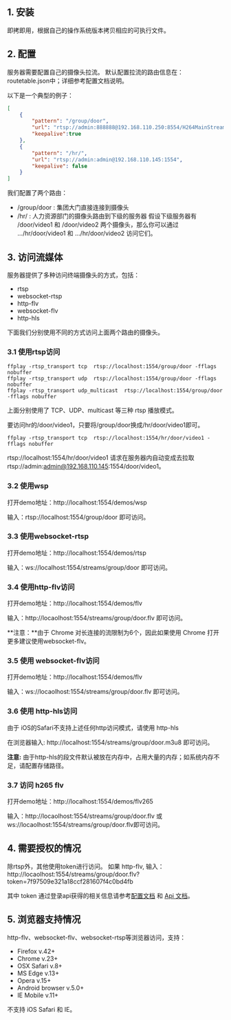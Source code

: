 ## 1. 安装
即拷即用，根据自己的操作系统版本拷贝相应的可执行文件。

## 2. 配置
服务器需要配置自己的摄像头拉流。
默认配置拉流的路由信息在：routetable.json中；详细参考配置文档说明。

以下是一个典型的例子：
``` json
[
	{
        "pattern": "/group/door",
        "url": "rtsp://admin:888888@192.168.110.250:8554/H264MainStream",
        "keepalive":true
    },
    {
        "pattern": "/hr/",
        "url": "rtsp://admin:admin@192.168.110.145:1554",
		"keepalive": false
	}
]
```

我们配置了两个路由：
+ /group/door : 集团大门直接连接到摄像头
+ /hr/ : 人力资源部门的摄像头路由到下级的服务器
    假设下级服务器有 /door/video1 和 /door/video2 两个摄像头，那么你可以通过 .../hr/door/video1 和 .../hr/door/video2 访问它们。

## 3. 访问流媒体
服务器提供了多种访问终端摄像头的方式，包括：
+ rtsp
+ websocket-rtsp
+ http-flv
+ websocket-flv
+ http-hls

下面我们分别使用不同的方式访问上面两个路由的摄像头。

### 3.1 使用rtsp访问
```
ffplay -rtsp_transport tcp  rtsp://localhost:1554/group/door -fflags nobuffer
ffplay -rtsp_transport udp  rtsp://localhost:1554/group/door -fflags nobuffer
ffplay -rtsp_transport udp_multicast  rtsp://localhost:1554/group/door -fflags nobuffer
```
上面分别使用了 TCP、UDP、multicast 等三种 rtsp 播放模式。

要访问hr的/door/video1，只要将/group/door换成/hr/door/video1即可。

```
ffplay -rtsp_transport tcp  rtsp://localhost:1554/hr/door/video1 -fflags nobuffer
```

rtsp://localhost:1554/hr/door/video1 请求在服务器内自动变成去拉取rtsp://admin:admin@192.168.110.145:1554/door/video1。

### 3.2 使用wsp
打开demo地址：http://localhost:1554/demos/wsp

输入：rtsp://localhost:1554/group/door 即可访问。

### 3.3 使用websocket-rtsp
打开demo地址：http://localhost:1554/demos/rtsp

输入：ws://localhost:1554/streams/group/door 即可访问。

### 3.4 使用http-flv访问
打开demo地址：http://localhost:1554/demos/flv

输入：http://locaolhost:1554/streams/group/door.flv 即可访问。

**注意：**由于 Chrome 对长连接的流限制为6个，因此如果使用 Chrome 打开更多建议使用websocket-flv。

### 3.5 使用 websocket-flv访问
打开demo地址：http://localhost:1554/demos/flv

输入：ws://locaolhost:1554/streams/group/door.flv 即可访问。

### 3.6 使用 http-hls访问
由于 iOS的Safari不支持上述任何http访问模式，请使用 http-hls

在浏览器输入: http://localhost:1554/streams/group/door.m3u8 即可访问。

**注意:** 由于http-hls的段文件默认被放在内存中，占用大量的内存；如系统内存不足，请配置存储路径。

### 3.7 访问 h265 flv
打开demo地址：http://localhost:1554/demos/flv265

输入：http://locaolhost:1554/streams/group/door.flv 或 ws://locaolhost:1554/streams/group/door.flv即可访问。

## 4. 需要授权的情况
除rtsp外，其他使用token进行访问。
如果 http-flv,
输入：http://locaolhost:1554/streams/group/door.flv?token=7f97509e321a18ccf281607f4c0bd4fb

其中 token 通过登录api获得的相关信息请参考[配置文档](config.md) 和 [Api 文档](apis.md)。

## 5. 浏览器支持情况
http-flv、websocket-flv、websocket-rtsp等浏览器访问，支持：
+ Firefox v.42+
+ Chrome v.23+
+ OSX Safari v.8+
+ MS Edge v.13+
+ Opera v.15+
+ Android browser v.5.0+
+ IE Mobile v.11+

不支持 iOS Safari 和 IE。
